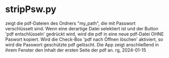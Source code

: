 # stripPsw.py

zeigt die pdf-Dateien des Ordners "my_path", die mit Passwort verschlüsselt sind.
Wenn eine derartige Datei selektiert ist und der Button 'pdf entschlüsseln' gedrückt wird,
wird die pdf in eine neue pdf-Datei OHNE Paswort kopiert.
Wird die Check-Box 'pdf nach Öffnen löschen' aktiviert,
so wird die Passwort geschützte pdf gelöscht.
Die App zeigt anschließend in ihrem Fenster den Inhalt der ersten Seite der pdf an.
rg, 2024-01-15